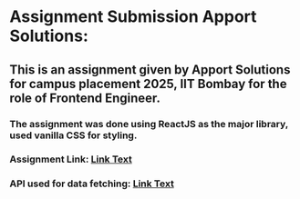 # Assignment Submission Apport Solutions:

## This is an assignment given by Apport Solutions for campus placement 2025, IIT Bombay for the role of Frontend Engineer.

### The assignment was done using ReactJS as the major library, used vanilla CSS for styling.

### Assignment Link: [Link Text](https://quicksell.notion.site/Frontend-Assignment-5288a76c8adc4214be36e488d086adc6)

### API used for data fetching: [Link Text](https://api.quicksell.co/v1/internal/frontend-assignment)

